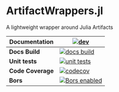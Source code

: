 # ArtifactWrappers.jl

A lightweight wrapper around Julia Artifacts

| **Documentation**    | [![dev][docs-latest-img]][docs-latest-url]       |
|----------------------|--------------------------------------------------|
| **Docs Build**       | [![docs build][docs-bld-img]][docs-bld-url]      |
| **Unit tests**       | [![unit tests][unit-tests-img]][unit-tests-url]  |
| **Code Coverage**    | [![codecov][codecov-img]][codecov-url]           |
| **Bors**             | [![Bors enabled][bors-img]][bors-url]            |

[docs-bld-img]: https://github.com/CliMA/ArtifactWrappers.jl/workflows/Documentation/badge.svg
[docs-bld-url]: https://github.com/CliMA/ArtifactWrappers.jl/actions?query=workflow%3ADocumentation

[docs-latest-img]: https://img.shields.io/badge/docs-latest-blue.svg
[docs-latest-url]: https://CliMA.github.io/ArtifactWrappers.jl/latest/

[unit-tests-img]: https://github.com/CliMA/ArtifactWrappers.jl/workflows/OS%20Unit%20Tests/badge.svg
[unit-tests-url]: https://github.com/CliMA/ArtifactWrappers.jl/actions?query=workflow%3A%22OS+Unit+Tests%22

[codecov-img]: https://codecov.io/gh/CliMA/ArtifactWrappers.jl/branch/master/graph/badge.svg
[codecov-url]: https://codecov.io/gh/CliMA/ArtifactWrappers.jl

[bors-img]: https://bors.tech/images/badge_small.svg
[bors-url]: https://app.bors.tech/repositories/33635
